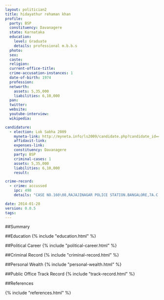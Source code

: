 ```yaml
---
layout: politician2
title: hidayathur rehaman khan
profile: 
  party: BSP
  constituency: Davanagere
  state: Karnataka
  education: 
    level: Graduate
    details: professional m.b.b.s
  photo: 
  sex: 
  caste: 
  religion: 
  current-office-title: 
  crime-accusation-instances: 1
  date-of-birth: 1974
  profession: 
  networth: 
    assets: 5,35,000
    liabilities: 6,10,000
  pan: 
  twitter: 
  website: 
  youtube-interview: 
  wikipedia: 

candidature: 
  - election: Lok Sabha 2009
    myneta-link: http://myneta.info/ls2009/candidate.php?candidate_id=4598
    affidavit-link: 
    expenses-link: 
    constituency: Davanagere 
    party: BSP
    criminal-cases: 1
    assets: 5,35,000
    liabilities: 6,10,000
    result:  

crime-record: 
  - crime: accussed
    ipc: 498
    details: "CASE NO.160\08,RAJAJINAGAR POLICE STATION.BANGALORE,7A.C.M.M.COURT.BANGALORE" 

date: 2014-01-28
version: 0.0.5
tags: 
---
```

##Summary


##Education
{% include "education.html" %}


##Political Career
{% include "political-career.html" %}


##Criminal Record
{% include "criminal-record.html" %}


##Personal Wealth
{% include "personal-wealth.html" %}


##Public Office Track Record
{% include "track-record.html" %}


##References


{% include "references.html" %}